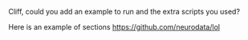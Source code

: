 Cliff, could you add an example to run and the extra scripts you used? 

Here is an example of sections
https://github.com/neurodata/lol